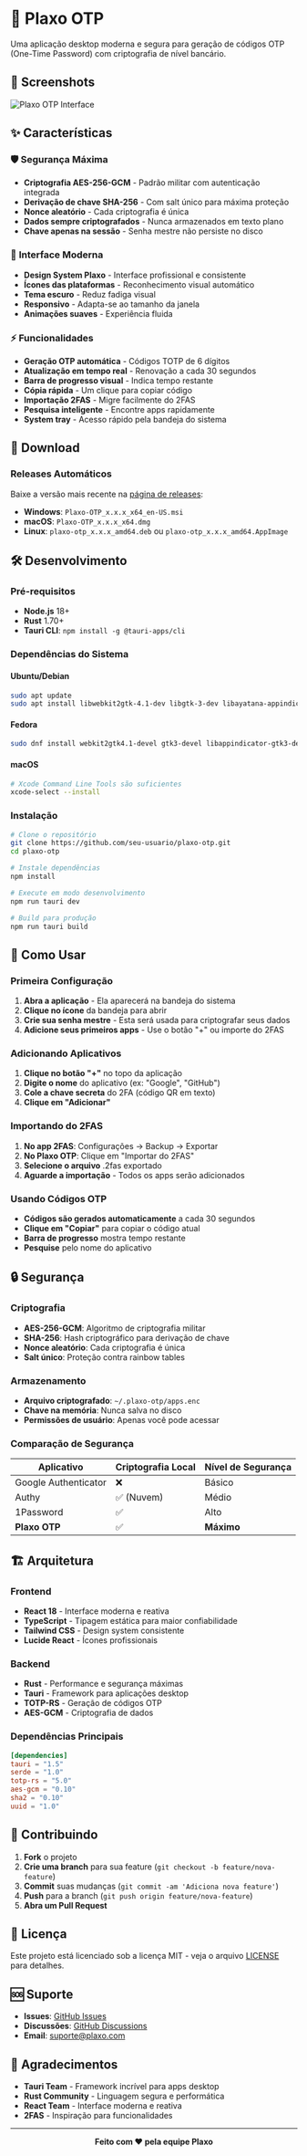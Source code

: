 # 🔐 Plaxo OTP

Uma aplicação desktop moderna e segura para geração de códigos OTP (One-Time Password) com criptografia de nível bancário.

## 📸 Screenshots

<!-- ADICIONE AQUI A IMAGEM DA APLICAÇÃO -->
![Plaxo OTP Interface](./docs/screenshot.png)

## ✨ Características

### 🛡️ **Segurança Máxima**
- **Criptografia AES-256-GCM** - Padrão militar com autenticação integrada
- **Derivação de chave SHA-256** - Com salt único para máxima proteção
- **Nonce aleatório** - Cada criptografia é única
- **Dados sempre criptografados** - Nunca armazenados em texto plano
- **Chave apenas na sessão** - Senha mestre não persiste no disco

### 🎨 **Interface Moderna**
- **Design System Plaxo** - Interface profissional e consistente
- **Ícones das plataformas** - Reconhecimento visual automático
- **Tema escuro** - Reduz fadiga visual
- **Responsivo** - Adapta-se ao tamanho da janela
- **Animações suaves** - Experiência fluida

### ⚡ **Funcionalidades**
- **Geração OTP automática** - Códigos TOTP de 6 dígitos
- **Atualização em tempo real** - Renovação a cada 30 segundos
- **Barra de progresso visual** - Indica tempo restante
- **Cópia rápida** - Um clique para copiar código
- **Importação 2FAS** - Migre facilmente do 2FAS
- **Pesquisa inteligente** - Encontre apps rapidamente
- **System tray** - Acesso rápido pela bandeja do sistema

## 🚀 Download

### Releases Automáticos
Baixe a versão mais recente na [página de releases](https://github.com/seu-usuario/plaxo-otp/releases/latest):

- **Windows**: `Plaxo-OTP_x.x.x_x64_en-US.msi`
- **macOS**: `Plaxo-OTP_x.x.x_x64.dmg`
- **Linux**: `plaxo-otp_x.x.x_amd64.deb` ou `plaxo-otp_x.x.x_amd64.AppImage`

## 🛠️ Desenvolvimento

### Pré-requisitos
- **Node.js** 18+ 
- **Rust** 1.70+
- **Tauri CLI**: `npm install -g @tauri-apps/cli`

### Dependências do Sistema

#### Ubuntu/Debian
```bash
sudo apt update
sudo apt install libwebkit2gtk-4.1-dev libgtk-3-dev libayatana-appindicator3-dev librsvg2-dev
```

#### Fedora
```bash
sudo dnf install webkit2gtk4.1-devel gtk3-devel libappindicator-gtk3-devel librsvg2-devel
```

#### macOS
```bash
# Xcode Command Line Tools são suficientes
xcode-select --install
```

### Instalação
```bash
# Clone o repositório
git clone https://github.com/seu-usuario/plaxo-otp.git
cd plaxo-otp

# Instale dependências
npm install

# Execute em modo desenvolvimento
npm run tauri dev

# Build para produção
npm run tauri build
```

## 📱 Como Usar

### Primeira Configuração
1. **Abra a aplicação** - Ela aparecerá na bandeja do sistema
2. **Clique no ícone** da bandeja para abrir
3. **Crie sua senha mestre** - Esta será usada para criptografar seus dados
4. **Adicione seus primeiros apps** - Use o botão "+" ou importe do 2FAS

### Adicionando Aplicativos
1. **Clique no botão "+"** no topo da aplicação
2. **Digite o nome** do aplicativo (ex: "Google", "GitHub")
3. **Cole a chave secreta** do 2FA (código QR em texto)
4. **Clique em "Adicionar"**

### Importando do 2FAS
1. **No app 2FAS**: Configurações → Backup → Exportar
2. **No Plaxo OTP**: Clique em "Importar do 2FAS"
3. **Selecione o arquivo** .2fas exportado
4. **Aguarde a importação** - Todos os apps serão adicionados

### Usando Códigos OTP
- **Códigos são gerados automaticamente** a cada 30 segundos
- **Clique em "Copiar"** para copiar o código atual
- **Barra de progresso** mostra tempo restante
- **Pesquise** pelo nome do aplicativo

## 🔒 Segurança

### Criptografia
- **AES-256-GCM**: Algoritmo de criptografia militar
- **SHA-256**: Hash criptográfico para derivação de chave
- **Nonce aleatório**: Cada criptografia é única
- **Salt único**: Proteção contra rainbow tables

### Armazenamento
- **Arquivo criptografado**: `~/.plaxo-otp/apps.enc`
- **Chave na memória**: Nunca salva no disco
- **Permissões de usuário**: Apenas você pode acessar

### Comparação de Segurança
| Aplicativo | Criptografia Local | Nível de Segurança |
|------------|--------------------|--------------------|
| Google Authenticator | ❌ | Básico |
| Authy | ✅ (Nuvem) | Médio |
| 1Password | ✅ | Alto |
| **Plaxo OTP** | ✅ | **Máximo** |

## 🏗️ Arquitetura

### Frontend
- **React 18** - Interface moderna e reativa
- **TypeScript** - Tipagem estática para maior confiabilidade
- **Tailwind CSS** - Design system consistente
- **Lucide React** - Ícones profissionais

### Backend
- **Rust** - Performance e segurança máximas
- **Tauri** - Framework para aplicações desktop
- **TOTP-RS** - Geração de códigos OTP
- **AES-GCM** - Criptografia de dados

### Dependências Principais
```toml
[dependencies]
tauri = "1.5"
serde = "1.0"
totp-rs = "5.0"
aes-gcm = "0.10"
sha2 = "0.10"
uuid = "1.0"
```

## 🤝 Contribuindo

1. **Fork** o projeto
2. **Crie uma branch** para sua feature (`git checkout -b feature/nova-feature`)
3. **Commit** suas mudanças (`git commit -am 'Adiciona nova feature'`)
4. **Push** para a branch (`git push origin feature/nova-feature`)
5. **Abra um Pull Request**

## 📄 Licença

Este projeto está licenciado sob a licença MIT - veja o arquivo [LICENSE](LICENSE) para detalhes.

## 🆘 Suporte

- **Issues**: [GitHub Issues](https://github.com/seu-usuario/plaxo-otp/issues)
- **Discussões**: [GitHub Discussions](https://github.com/seu-usuario/plaxo-otp/discussions)
- **Email**: suporte@plaxo.com

## 🙏 Agradecimentos

- **Tauri Team** - Framework incrível para apps desktop
- **Rust Community** - Linguagem segura e performática
- **React Team** - Interface moderna e reativa
- **2FAS** - Inspiração para funcionalidades

---

<div align="center">
  <strong>Feito com ❤️ pela equipe Plaxo</strong>
</div>
